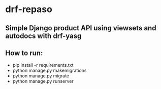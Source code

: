 # drf-repaso
## Simple Django product API using viewsets and autodocs with drf-yasg

## How to run:
- pip install -r requirements.txt
- python manage.py makemigrations
- python manage.py migrate
- python manage.py runserver

